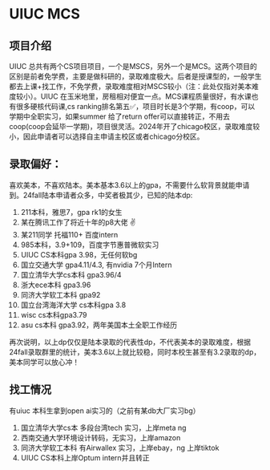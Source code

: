 
# UIUC MCS

## 项目介绍


UIUC 总共有两个CS项目项目，一个是MSCS，另外一个是MCS。这两个项目的区别是前者免学费，主要是做科研的，录取难度极大。后者是授课型的，一般学生都去上课+找工作，不免学费，录取难度相对MSCS较小（注：此处仅指对美本难度较小）。UIUC 在玉米地里，房租相对便宜一点。MCS课程质量很好，有水课也有很多硬核代码课,cs ranking排名第五✅，项目时长是3个学期，有coop，可以学期中全职实习，如果summer 给了return offer可以直接转正，不用去coop(coop会延毕一学期)，项目很灵活。2024年开了chicago校区，录取难度较小，因此申请者可以选择自主申请主校区或者chicago分校区。

## 录取偏好：
喜欢美本，不喜欢陆本。美本基本3.6以上的gpa，不需要什么软背景就能申请到。24fall陆本申请者众多，中奖者极其少，已知的陆本dp:
1. 211本科，雅思7，gpa rk1的女生
2. 某在腾讯工作了将近十年的p8大佬 ✌️
3. 某211同学 托福110+ 百度intern
4. 985本科，3.9+109，百度字节惠普微软实习
5. UIUC CS本科gpa 3.98，无任何软bg
6. 国立交通大学 gpa4.11/4.3, 有nvidia 7个月Intern
7. 国立清华大学cs本科 gpa3.96/4
8. 浙大ece本科 gpa3.96
9. 同济大学软工本科 gpa92
10. 国立台湾海洋大学 cs本科gpa 3.8
11. wisc cs本科gpa3.79
12. asu cs本科 gpa3.92，两年美国本土全职工作经历

再次说明，以上dp仅仅是陆本录取的代表性dp，不代表美本的录取难度，根据24fall录取群里的统计，美本3.6以上就比较稳，同时本校生甚至有3.2录取的dp，美本同学可以放心冲！

## 找工情况
有uiuc 本科生拿到open ai实习的（之前有某db大厂实习bg）

1. 国立清华大学cs本 多段台湾tech 实习，上岸meta ng
2. 西南交通大学环境设计转码，无实习，上岸amazon
3. 同济大学软工本科  有Airwallex 实习，上岸ebay，ng 上岸tiktok
4. UIUC CS本科上岸Optum intern并且转正